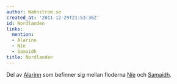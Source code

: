 ```yaml
---
author: Wahnstrom.se
created_at: '2011-12-29T21:53:36Z'
id: Nordlanden
links:
  mention:
  - Alarinn
  - Níe
  - Samaidh
title: Nordlanden
---
```


Del av [Alarinn] som befinner sig mellan floderna [Níe] och [Samaidh].

  [Alarinn]: Alarinn
  [Níe]: Níe
  [Samaidh]: Samaidh